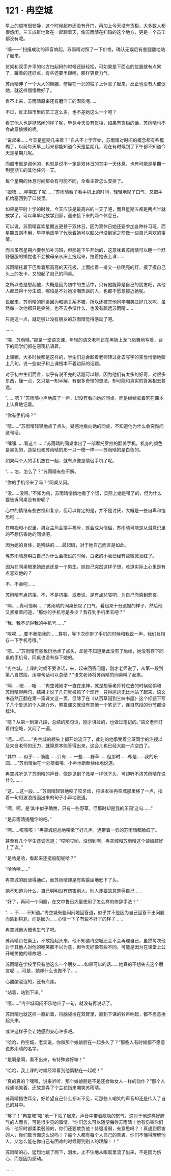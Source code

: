 # 121 · 冉空城

早上的超市很安静，这个时候超市还没有开门，再加上今天没有货柜，大多数人都很悠闲，三五成群地聚在一起聊着天，像苏雨晴在扫码的这个地方，更是一个员工都没有呢。

“嘀——”扫描成功的声音响起，苏雨晴对照了一下价格，确认无误后有些腿酸地站了起来。

货架和双手齐平的地方扫起码的时候还挺轻松，可如果是下面点的位置就有点累了，蹲着的还好点，有些还要半蹲呢，那样更费力气。

苏雨晴伸了一个大大的懒腰，倚靠在一旁的柱子上休息了起来，反正也没有人催促她，就这样慢慢做好了。

看不出来，苏雨晴原来还有磨洋工的潜质呢……

不过，反正超市里的员工这么多，也不差她这么一个吧？

看其他人也是挺悠闲的样子呢，毕竟今天没有货柜，如果有货柜的话，苏雨晴也不会故意偷懒的呢。

“说起来……今天是星期几来着？”自从不上学开始，苏雨晴对时间的概念都有些模糊了，以前每天早上起来都能知道今天是星期几，现在有时候到了下午都不知道今天是星期几呢。

而超市里是调休的，也就是说不一定是双休日的其中一天休息，也有可能是星期一到星期五的其他任何一天。

每个星期的休息时间都会有可能不同，全看主管怎么安排了。

“姆唔……星期五了呢……”苏雨晴看了看手机上的时间，轻轻地叹了口气，又把手机给塞回到了口袋里。

如果是平时上学的时候，今天应该是最高兴的一天了吧，而且星期五都是两点半就放学了，可以早早地放学到家，迎来接下来的两个休息日。

可以说，苏雨晴喜欢星期五更甚于双休日，因为双休日她还要参加各种补习班，而星期五则不用，早早地放学了代表着她可以趁父母没到家之前做一些自己喜欢的事情。

而且虽然星期六要参加补习班，但那是下午开始的，这意味着苏雨晴可以睡一个舒舒服服的懒觉也不会被母亲从床上拖起来，拉着她去上课……

苏雨晴托着下巴看着那高高的天花板，上面挂着一排又一排明亮的灯，摸了摸自己头上的发卡，又想起了自己的同桌。

之所以总是想起他，大概是因为初中的生活中，只有他能算是自己的朋友吧，其他人都显得十分生疏，哪怕是不对她冷嘲热讽的人，也都不愿意接近她呢。

说起来，苏雨晴的同桌因为和她关系不错，所以还被其他同学嘲笑过好几次呢，虽然每一次他都只是笑笑，也不去争辩什么，也没有疏远苏雨晴……

只是这一点，就足够让没有朋友的苏雨晴觉得感动了吧。

……

“喂，苏雨晴。”那是一堂语文课，年轻的语文老师正在黑板上龙飞凤舞地写着，台下的同学们都在窃窃私语着。

上课嘛，大多时候都是这样的，学生们总会趁着老师转过身去写字的空当悄悄地聊上几句，说一些似乎和上课根本不着边际的话题。

对于初中生们而言，似乎有说不完的话题可以聊，因为他们有太多的好奇，对很多东西，懂一点，又只是一知半解，有很多奇怪的想法，却可能和真实的答案相去甚远。

“……嗯？”苏雨晴小声地应了一声，却没有看向她的同桌，而是继续拿着笔在课本上认真地记着。

“你有手机吗？”

“嗯……”苏雨晴轻轻地点了点头，疑惑地看向她的同桌，不知道他为什么会突然问这句话。

“嘿嘿……看这个……”苏雨晴的同桌拿出了一部摩托罗拉的翻盖手机，机身的颜色是黑色的，造型也和苏雨晴的那一只一模一样——苏雨晴的是白色的。

如果两个人的手机放在一起，就有点像是情侣手机了呢。

“……怎、怎么了？”苏雨晴有些不解。

“你的手机带来了吗？”同桌又问。

“没……没带。”不知为何，苏雨晴悄悄地撒了个谎，实际上她是带了的，但为什么要告诉同桌没有带呢？

心中的情绪有些古怪和复杂，但可以肯定的是，并不是讨厌，大概是一些自卑和惶恐吧……

在电视和小说里，男女主角互换手机号，就会成为情侣，苏雨晴可能是从潜意识里的不想伤害她的同桌吧。

因为她的身体，是残缺的……最起码，对于她自己而言是如此。

等苏雨晴想明白自己为什么会撒谎的时候，白嫩的小脸已经有些微微发红了。

因为在同桌眼里她应该还是一个男生，她自己突然这样子想，难道实际上心里是有点喜欢他的？

不、不会吧……

苏雨晴有点抗拒，不，不是抗拒，或者说，是有点悲哀吧，为自己而感到悲哀。

“啊……真可惜啊……”苏雨晴的同桌长叹了口气，看起来十分遗憾的样子，然后他又紧接着问道，“那你的手机号是多少？我存到手机里去吧？”

“我、我不记得我的手机号……”

“唉唉……要不我把我的……算啦，等下次你带了手机的时候和我说一声，我们互相存一下手机号哦。”

“嗯……”苏雨晴有些敷衍地点了点头，却是不知道至此没有了后续，她没有存下同桌的手机号，同桌也没有存下她的。

“冉空城，上课的时候不要讲话，来，起来回答问题，刚才老师说了，从第一段到第八自然段，用哪句话可以总结？”语文老师将苏雨晴的同桌叫了起来。

“啊……嗯……唔……”冉空城刚才一直在走神，就是想等老师转过去的时候偷偷和苏雨晴聊两句，结果才说了几句就被抓了个现行，只得尴尬无比地站了起来，语文书虽然正翻在第一篇课文这一页，但除了在《从百草园到三味书屋》这个标题下写了几个鲁迅的个人简介外，整篇课文就没有其他一个笔记了，连自然段的分节都没标注。

“嗯？从第一到第八段，总结的那句话，刚才讲过的，也做过笔记的。”语文老师盯着冉空城，又问了一遍。

“呃……唔……”冉空城的额头上都开始流汗了，此刻的他承受着全班同学的注视以及来自老师的压力，就算原本能答得出来，这会儿也已经大脑一片空白了。

“其中……似乎……确凿……只有……一些……野草……但那时……却是……我的乐园……”苏雨晴坐在一旁捂着嘴，小声地断断续续地说道。

冉空城听见了苏雨晴的声音，像是见到了救星一样低下头，可却听不清苏雨晴在说什么……

“这……这一段……”苏雨晴轻轻地咬了咬牙齿，将课本往冉空城那里移了一点，指着一句用波浪线画出来的句子小声地说道。

“啊，啊，是‘其中似乎确凿，只有一些野草，但那时却是我的乐园’这句……”

“是苏雨晴提醒你的吧。”

“啊……咳咳咳！”冉空城尴尬地咳嗽了好几声，连带着一旁的苏雨晴都脸红了。

甚至有几个学生还调侃道：“哎哟哎哟，没想到啊，冉空城和苏雨晴这个娘娘腔好上了诶。”

“是哈是哈，看起来还挺般配呢哈？”

“哈哈哈……”

冉空城的脸涨得通红，而苏雨晴却是有些委屈地低下了头。

她不知道为什么，自己明明没有伤害别人，别人却要故意羞辱自己……

“好了，再问一个问题，在文中鲁迅大量使用了怎么样的修辞手法？”

“……不……不知道。”冉空城有些闷闷地回答道，似乎并不是因为自己回答不出问题而感到尴尬，而是因为……心情一下子有些不好了的样子……

冉空城他大概也生气了吧。

苏雨晴趴在桌上，不敢抬起头来，他不知道冉空城还会不会再理自己，虽然每次他对于其他人对他的嘲笑都不以为意，但今天好像有些不同，可能是因为在课堂上公开嘲笑他的缘故吧……

苏雨晴在学校里只有他这么一个朋友……如果可以的话……她真的不想失去这个朋友呢……可是，她却什么也做不了……

心酸酸涩涩的，还有点疼。

“站着，站到下课。”

“哦……”冉空城闷闷不乐地应了一句，就没有再说话了。

苏雨晴也就这样一直趴着，将脑袋埋在双臂里，直到下课的铃声响起，都不愿意抬起头来。

或许这样子会让她感到安心许多吧。

“哈哈，冉空城，老实说，你和那个娘娘腔在一起多久了？”那些人有时候都不愿意说苏雨晴的名字。

“是啊是啊，看不出来，有特殊癖好嘛！”

“哈哈，我上课的时候经常看到他俩黏在一起呢！”

“真的真的？嘿嘿，说来听听，那个娘娘腔是不是还会做女人一样的动作？”那个人戏谑地笑着，还故意弄了个兰花指来嘲笑苏雨晴。

苏雨晴捂住耳朵，好希望自己什么都听不见，可那些人嘲笑的声音却还是传入了自己的耳中。

“够了！”冉空城“嚯”地一下站了起来，声音中带着隐隐的怒气，这对于他这样好脾气的人而言，可是很少见的事情，“你们怎么可以随便侮辱苏雨晴！他有伤害你们吗！他平时都柔柔弱弱的，你们还要欺负他！恃强凌弱，有意思吗？！真遇到厉害的人，你们敢当面这么说吗！？每个人都有每个人自己的苦衷，你们不懂得理解他人，又怎么能在你自己有困难的时候得到别人的理解！！”

苏雨晴的心，猛烈地跳了两下，泪水，止不住地从眼眶里流了出来，不是因为伤心，而是因为感动。

……
